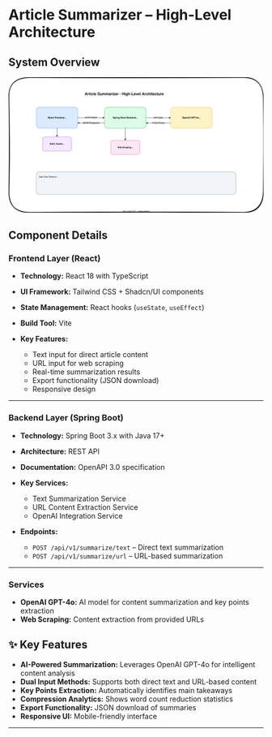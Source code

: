 # Article Summarizer – High-Level Architecture

## System Overview

![Architecture Diagram](architecture-diagram.svg)

## Component Details

### Frontend Layer (React)

* **Technology:** React 18 with TypeScript
* **UI Framework:** Tailwind CSS + Shadcn/UI components
* **State Management:** React hooks (`useState`, `useEffect`)
* **Build Tool:** Vite
* **Key Features:**

    * Text input for direct article content
    * URL input for web scraping
    * Real-time summarization results
    * Export functionality (JSON download)
    * Responsive design

---

### Backend Layer (Spring Boot)

* **Technology:** Spring Boot 3.x with Java 17+
* **Architecture:** REST API
* **Documentation:** OpenAPI 3.0 specification
* **Key Services:**

    * Text Summarization Service
    * URL Content Extraction Service
    * OpenAI Integration Service
* **Endpoints:**

    * `POST /api/v1/summarize/text` – Direct text summarization
    * `POST /api/v1/summarize/url` – URL-based summarization

---

### Services

* **OpenAI GPT-4o:** AI model for content summarization and key points extraction
* **Web Scraping:** Content extraction from provided URLs

## ✨ Key Features

* **AI-Powered Summarization:** Leverages OpenAI GPT-4o for intelligent content analysis
* **Dual Input Methods:** Supports both direct text and URL-based content
* **Key Points Extraction:** Automatically identifies main takeaways
* **Compression Analytics:** Shows word count reduction statistics
* **Export Functionality:** JSON download of summaries
* **Responsive UI:** Mobile-friendly interface
---
